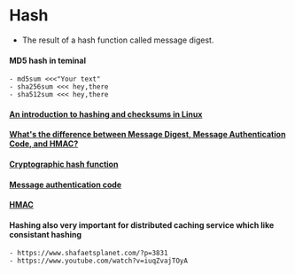 # Hash  
- The result of a hash function called message digest.
#### MD5 hash in teminal

    - md5sum <<<"Your text"  
    - sha256sum <<< hey,there  
    - sha512sum <<< hey,there  
#### [An introduction to hashing and checksums in Linux](https://www.redhat.com/sysadmin/hashing-checksums)
#### [What's the difference between Message Digest, Message Authentication Code, and HMAC?](https://stackoverflow.com/questions/3696857/whats-the-difference-between-message-digest-message-authentication-code-and-h#:~:text=A%20Message%20Digest%20is%20simply,and%20cannot%20be%20counterfeited%20easily.)  
#### [Cryptographic hash function](https://en.wikipedia.org/wiki/Cryptographic_hash_function)  
#### [Message authentication code](https://en.wikipedia.org/wiki/Message_authentication_code)  
#### [HMAC](https://en.wikipedia.org/wiki/HMAC)
    
#### Hashing also very important for distributed caching service which like consistant hashing
    - https://www.shafaetsplanet.com/?p=3831
    - https://www.youtube.com/watch?v=iuqZvajTOyA
